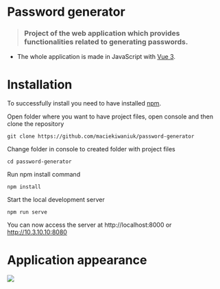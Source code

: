 # Password generator

> ### Project of the web application which provides functionalities related to generating passwords.

- The whole application is made in JavaScript with [Vue 3](https://vuejs.org/).

# Installation

To successfully install you need to have installed [npm](https://docs.npmjs.com/cli/v7/commands/npm-install).

Open folder where you want to have project files, open console and then clone the repository

    git clone https://github.com/maciekiwaniuk/password-generator
	
Change folder in console to created folder with project files

	cd password-generator
	
Run npm install command

	npm install
	
Start the local development server

    npm run serve

You can now access the server at http://localhost:8000 or http://10.3.10.10:8080

# Application appearance

![](https://github.com/maciekiwaniuk/password-generator/raw/main/src/assets/readme/gifs/gif_1.gif)
    
